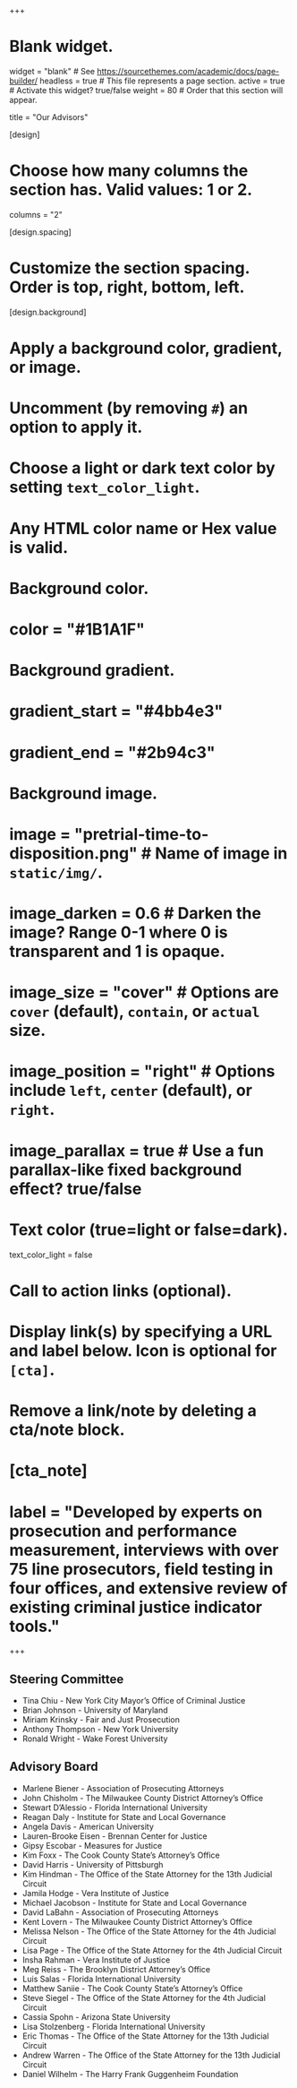 +++
# Blank widget.
widget = "blank"  # See https://sourcethemes.com/academic/docs/page-builder/
headless = true  # This file represents a page section.
active = true  # Activate this widget? true/false
weight = 80  # Order that this section will appear.

title = "Our Advisors"

[design]
  # Choose how many columns the section has. Valid values: 1 or 2.
  columns = "2"

[design.spacing]
  # Customize the section spacing. Order is top, right, bottom, left.


[design.background]
  # Apply a background color, gradient, or image.
  #   Uncomment (by removing `#`) an option to apply it.
  #   Choose a light or dark text color by setting `text_color_light`.
  #   Any HTML color name or Hex value is valid.

  # Background color.
  # color = "#1B1A1F"
  
  # Background gradient.
  # gradient_start = "#4bb4e3"
  # gradient_end = "#2b94c3"
  
  # Background image.
  # image = "pretrial-time-to-disposition.png"  # Name of image in `static/img/`.
  # image_darken = 0.6  # Darken the image? Range 0-1 where 0 is transparent and 1 is opaque.
  # image_size = "cover"  #  Options are `cover` (default), `contain`, or `actual` size.
  # image_position = "right"  # Options include `left`, `center` (default), or `right`.
  # image_parallax = true  # Use a fun parallax-like fixed background effect? true/false
  
  # Text color (true=light or false=dark).
  text_color_light = false

# Call to action links (optional).
#   Display link(s) by specifying a URL and label below. Icon is optional for `[cta]`.
#   Remove a link/note by deleting a cta/note block.
# [cta_note]
#  label = "Developed by experts on prosecution and performance measurement, interviews with over 75 line prosecutors, field testing in four offices, and extensive review of existing criminal justice indicator tools."



+++

## Steering Committee
- Tina Chiu - New York City Mayor’s Office of Criminal Justice
- Brian Johnson - University of Maryland
- Miriam Krinsky - Fair and Just Prosecution
- Anthony Thompson - New York University
- Ronald Wright - Wake Forest University



## Advisory Board

- Marlene Biener - Association of Prosecuting Attorneys
- John Chisholm -  The Milwaukee County District Attorney’s Office
- Stewart D’Alessio -  Florida International University
- Reagan Daly -  Institute for State and Local Governance
- Angela Davis - American University
- Lauren-Brooke Eisen -  Brennan Center for Justice
- Gipsy Escobar -  Measures for Justice
- Kim Foxx - The Cook County State’s Attorney’s Office
- David Harris -  University of Pittsburgh
- Kim Hindman - The Office of the State Attorney for the 13th Judicial Circuit
- Jamila Hodge - Vera Institute of Justice
- Michael Jacobson - Institute for State and Local Governance
- David LaBahn - Association of Prosecuting Attorneys
- Kent Lovern - The Milwaukee County District Attorney’s Office
- Melissa Nelson -  The Office of the State Attorney for the 4th Judicial Circuit
- Lisa Page - The Office of the State Attorney for the 4th Judicial Circuit
- Insha Rahman - Vera Institute of Justice
- Meg Reiss - The Brooklyn District Attorney’s Office
- Luis Salas - Florida International University
- Matthew Saniie - The Cook County State’s Attorney’s Office
- Steve Siegel - The Office of the State Attorney for the 4th Judicial Circuit
- Cassia Spohn - Arizona State University
- Lisa Stolzenberg - Florida International University
- Eric Thomas - The Office of the State Attorney for the 13th Judicial Circuit
- Andrew Warren - The Office of the State Attorney for the 13th Judicial Circuit
- Daniel Wilhelm - The Harry Frank Guggenheim Foundation
